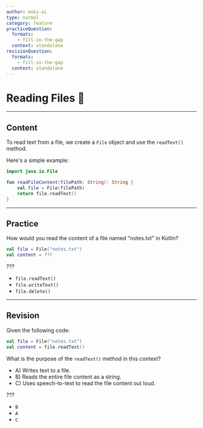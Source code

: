 ```yaml
---
author: enki-ai
type: normal
category: feature
practiceQuestion:
  formats:
    - fill-in-the-gap
  context: standalone
revisionQuestion:
  formats:
    - fill-in-the-gap
  context: standalone
---
```


# Reading Files 📖

---
## Content

To read text from a file, we create a `File` object and use the `readText()` method.

Here's a simple example:

```kotlin
import java.io.File

fun readFileContent(filePath: String): String {
    val file = File(filePath)
    return file.readText()
}
```

---
## Practice

How would you read the content of a file named "notes.txt" in Kotlin?

```kotlin
val file = File("notes.txt")
val content = ???
```

???

- `file.readText()`
- `file.writeText()`
- `file.delete()`

---
## Revision

Given the following code:

```kotlin
val file = File("notes.txt")
val content = file.readText()
```

What is the purpose of the `readText()` method in this context?

- A) Writes text to a file.
- B) Reads the entire file content as a string.
- C) Uses speech-to-text to read the file content out loud.

???

- `B`
- `A`
- `C`
